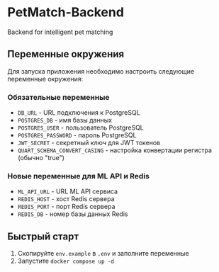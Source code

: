 # PetMatch-Backend

Backend for intelligent pet matching

## Переменные окружения

Для запуска приложения необходимо настроить следующие переменные окружения:

### Обязательные переменные

- `DB_URL` - URL подключения к PostgreSQL
- `POSTGRES_DB` - имя базы данных
- `POSTGRES_USER` - пользователь PostgreSQL
- `POSTGRES_PASSWORD` - пароль PostgreSQL
- `JWT_SECRET` - секретный ключ для JWT токенов
- `QUART_SCHEMA_CONVERT_CASING` - настройка конвертации регистра (обычно "true")

### Новые переменные для ML API и Redis

- `ML_API_URL` - URL ML API сервиса
- `REDIS_HOST` - хост Redis сервера
- `REDIS_PORT` - порт Redis сервера
- `REDIS_DB` - номер базы данных Redis

## Быстрый старт

1. Скопируйте `env.example` в `.env` и заполните переменные
2. Запустите `docker compose up -d`
